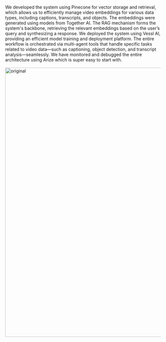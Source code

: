 We developed the system using Pinecone for vector storage and retrieval, which allows us to efficiently manage video embeddings for various data types, including captions, transcripts, and objects. The embeddings were generated using models from Together AI. The RAG mechanism forms the system's backbone, retrieving the relevant embeddings based on the user’s query and synthesizing a response. We deployed the system using Vessl AI, providing an efficient model training and deployment platform. The entire workflow is orchestrated via multi-agent tools that handle specific tasks related to video data—such as captioning, object detection, and transcript analysis—seamlessly. We have monitored and debugged the entire architecture using Arize which is super easy to start with. <br />
<br />
<img width="869" alt="original" src="https://github.com/user-attachments/assets/6c4f7a7b-97e1-4211-9d95-cca020b9dddc"> <br />

